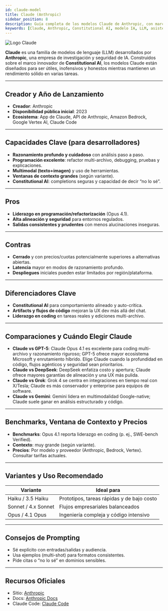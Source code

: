 ```yaml
---
id: claude-model
title: Claude (Anthropic)
sidebar_position: 8
description: Guía completa de los modelos Claude de Anthropic, con marco Constitutional AI, razonamiento avanzado y excelentes capacidades de programación
keywords: [Claude, Anthropic, Constitutional AI, modelo IA, LLM, asistente programación, razonamiento, IA empresarial, IA segura, Claude Opus]
---
```



<img src="/img/artificial-intelligence/models/claude.svg" alt="Logo Claude" class="ai-logo logo-claude" />

**Claude** es una familia de modelos de lenguaje (LLM) desarrollados por **Anthropic**, una empresa de investigación y seguridad de IA. Construidos sobre el marco innovador de **Constitutional AI**, los modelos Claude están diseñados para ser útiles, inofensivos y honestos mientras mantienen un rendimiento sólido en varias tareas.

---

## Creador y Año de Lanzamiento

- **Creador**: Anthropic  
- **Disponibilidad pública inicial**: 2023  
- **Ecosistema**: App de Claude, API de Anthropic, Amazon Bedrock, Google Vertex AI, Claude Code

---

## Capacidades Clave (para desarrolladores)

- **Razonamiento profundo y cuidadoso** con análisis paso a paso.  
- **Programación excelente**: refactor multi-archivo, debugging, pruebas y explicaciones.  
- **Multimodal (texto+imagen)** y uso de herramientas.  
- **Ventanas de contexto grandes** (según variante).  
- **Constitutional AI**: completions seguras y capacidad de decir “no lo sé”.

---

## Pros

- **Liderazgo en programación/refactorización** (Opus 4.1).  
- **Alta alineación y seguridad** para entornos regulados.  
- **Salidas consistentes y prudentes** con menos alucinaciones inseguras.

---

## Contras

- **Cerrado** y con precios/cuotas potencialmente superiores a alternativas abiertas.  
- **Latencia** mayor en modos de razonamiento profundo.  
- **Despliegues** iniciales pueden estar limitados por región/plataforma.

---

## Diferenciadores Clave

- **Constitutional AI** para comportamiento alineado y auto-crítica.  
- **Artifacts y flujos de código** mejoran la UX dev más allá del chat.  
- **Liderazgo en coding** en tareas reales y ediciones multi-archivo.

---

## Comparaciones y Cuándo Elegir Claude

- **Claude vs GPT-5**: Claude Opus 4.1 es excelente para coding multi-archivo y razonamiento riguroso; GPT-5 ofrece mayor ecosistema Microsoft y enrutamiento híbrido. Elige Claude cuando la profundidad en código, flujos agénticos y seguridad sean prioritarios.  
- **Claude vs DeepSeek**: DeepSeek enfatiza costo y apertura; Claude ofrece mayores garantías de alineación y una UX más pulida.  
- **Claude vs Grok**: Grok 4 se centra en integraciones en tiempo real con X/Tesla; Claude es más conservador y enterprise para equipos de software.  
- **Claude vs Gemini**: Gemini lidera en multimodalidad Google-native; Claude suele ganar en análisis estructurado y código.


---

## Benchmarks, Ventana de Contexto y Precios

- **Benchmarks**: Opus 4.1 reporta liderazgo en coding (p. ej., SWE-bench Verified).  
- **Contexto**: muy grande (según variante).  
- **Precios**: Por modelo y proveedor (Anthropic, Bedrock, Vertex). Consultar tarifas actuales.

---

## Variantes y Uso Recomendado

| Variante | Ideal para |
|---|---|
| Haiku / 3.5 Haiku | Prototipos, tareas rápidas y de bajo costo |
| Sonnet / 4.x Sonnet | Flujos empresariales balanceados |
| Opus / 4.1 Opus | Ingeniería compleja y código intensivo |

---

## Consejos de Prompting

- Sé explícito con entradas/salidas y audiencia.  
- Usa ejemplos (multi-shot) para formatos consistentes.  
- Pide citas o “no lo sé” en dominios sensibles.

---

## Recursos Oficiales

- Sitio: [Anthropic](https://www.anthropic.com)  
- Docs: [Anthropic Docs](https://docs.anthropic.com)  
- Claude Code: [Claude Code](https://www.anthropic.com/claude-code)




